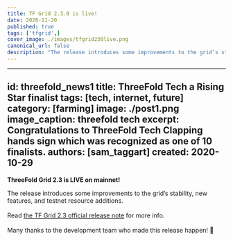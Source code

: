 ```yaml
---
title: TF Grid 2.3.0 is live!
date: 2020-11-20
published: true
tags: ['tfgrid',]
cover_image: ./images/tfgrid230live.png
canonical_url: false
description: "The release introduces some improvements to the grid’s stability, new features, and testnet resource additions. You can read more within!"
---
```


---
id: threefold_news1
title: ThreeFold Tech a Rising Star finalist
tags: [tech, internet, future]
category: [farming]
image: ./post1.png
image_caption: threefold tech
excerpt: Congratulations to ThreeFold Tech Clapping hands sign which was recognized as one of 10 finalists.
authors: [sam_taggart]
created: 2020-10-29
---

**ThreeFold Grid 2.3 is LIVE on mainnet!**

The release introduces some improvements to the grid’s stability, new features, and testnet resource additions.
<br/>
<br/>
Read [the TF Grid 2.3 official release note](https://manual.threefold.io/#/release_notes_2.3.0) for more info.
<br/>
<br/>
Many thanks to the development team who made this release happen! 👏
